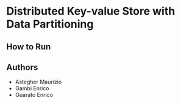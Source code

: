 # Distributed Key-value Store with Data Partitioning

## How to Run

## Authors

* Astegher Maurizio
* Gambi Enrico
* Guarato Enrico
